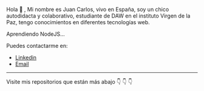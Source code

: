 Hola 👋 ,
Mi nombre es Juan Carlos, vivo en España, soy un chico autodidacta y colaborativo, estudiante de DAW en el instituto Virgen de la Paz, tengo conocimientos en diferentes tecnologías web.

Aprendiendo NodeJS...

Puedes contactarme en:
<ul> 
<li>
<a href="https://www.linkedin.com/in/juan-calzadilla-9515221aa/" target="blank">Linkedin<a/>
</li>
<li>
<a href="mailto:juancalzadilla8@gmail.com">Email</a>
</li>
</ul>
<hr>
Visite mis repositorios que están más abajo 👇 👇 👇

